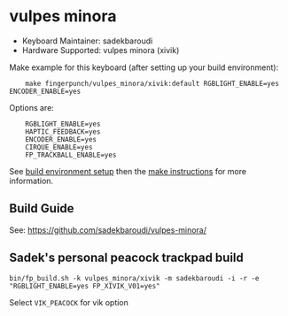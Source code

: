 # vulpes minora

* Keyboard Maintainer: sadekbaroudi
* Hardware Supported: vulpes minora (xivik)

Make example for this keyboard (after setting up your build environment):
```
    make fingerpunch/vulpes_minora/xivik:default RGBLIGHT_ENABLE=yes ENCODER_ENABLE=yes
```

Options are:
```
    RGBLIGHT_ENABLE=yes
    HAPTIC_FEEDBACK=yes
    ENCODER_ENABLE=yes
    CIRQUE_ENABLE=yes
    FP_TRACKBALL_ENABLE=yes
```

See [build environment setup](https://docs.qmk.fm/#/getting_started_build_tools) then the [make instructions](https://docs.qmk.fm/#/getting_started_make_guide) for more information.

## Build Guide

See:
https://github.com/sadekbaroudi/vulpes-minora/


## Sadek's personal peacock trackpad build

`bin/fp_build.sh -k vulpes_minora/xivik -m sadekbaroudi -i -r -e "RGBLIGHT_ENABLE=yes FP_XIVIK_V01=yes"`

Select `VIK_PEACOCK` for vik option